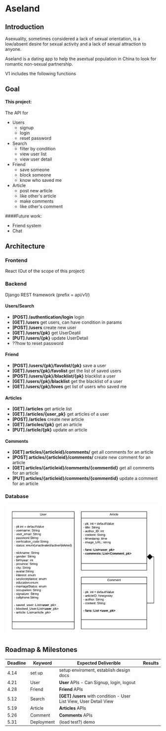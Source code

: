 # Aseland

## Introduction
Asexuality, sometimes considered a lack of sexual orientation, is a low/absent desire for sexual activity and a lack of sexual attraction to anyone.

Aseland is a dating app to help the asextual population in China to look for romantic non-sexual partnership.

V1 includes the following functions

## Goal

#### This project: 

The API for

- Users
	- signup
	- login
	- reset password
- Search
	- filter by condition 
	- view user list
	- view user detail
- Friend
	- save someone
	- block someone
	- know who saved me
- Article
	- post new article
	- like other's article	 
	- make comments
	- like other's comment

####Future work:

- Friend system
- Chat

## Architecture
### Frontend
React (Out of the scope of this project)
### Backend
Django REST framework
(prefix = api/v1/)

#### Users/Search

- **[POST] /authentication/login** login
- **[GET] /users** get users, can have condition in params
- **[POST] /users** create new user
- **[GET] /users/{pk}** get UserDeatil
- **[PUT] /users/{pk}** update UserDetail
- ??how to reset password

#### Friend
- **[POST] /users/{pk}/favolist/{pk}** save a user
- **[GET] /users/{pk}/favolist** get the list of saved users
- **[POST] /users/{pk}/blacklist/{pk}** blacklist a user
- **[GET] /users/{pk}/blacklist** get the blacklist of a user
- **[GET] /users/{pk}/loves** get list of users who saved me

#### Articles
- **[GET] /articles** get article list
- **[GET] /articles/{user_pk}** get articles of a user
- **[POST] /articles** create new article
- **[GET] /articles/{pk}** get an article
- **[PUT] /article/{pk}** update an article

#### Comments
- **[GET] articles/{articleid}/comments/** get all comments for an article
- **[POST] articles/{articleid}/comments/** create new comment for an article
- **[GET] articles/{articleid}/comments/{commentid}** get all comments for an article
- **[PUT] articles/{articleid}/comments/{commentid}** update a comment for an article

### Database 
![Postgresql](https://github.com/Jianyi-Ren/Aseland/blob/master/doc/Aseland%20UML.png)


## Roadmap & Milestones

Deadline  | Keyword | Expected Deliverible | Results
--------- | ------  | ------- | ----
4.14  | set up | setup enviroment, establish design docs|
4.21  | User | **User** APIs - Can Signup, login, logout |
4.28  | Friend | **Friend** APIs|
5.12  | Search | **[GET] /users** with condition - User List View, User Detail View|
5.19  | Article | **Articles** APIs|
5.26  |  Comment |**Comments** APIs|
5.31  | Deployment | (load test?) demo|
